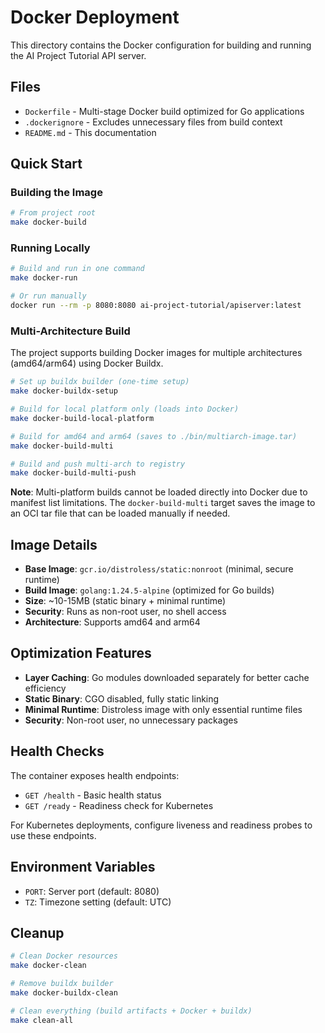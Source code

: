 # Docker Deployment

This directory contains the Docker configuration for building and running the AI Project Tutorial API server.

## Files

- `Dockerfile` - Multi-stage Docker build optimized for Go applications
- `.dockerignore` - Excludes unnecessary files from build context
- `README.md` - This documentation

## Quick Start

### Building the Image

```bash
# From project root
make docker-build
```

### Running Locally

```bash
# Build and run in one command
make docker-run

# Or run manually
docker run --rm -p 8080:8080 ai-project-tutorial/apiserver:latest
```

### Multi-Architecture Build

The project supports building Docker images for multiple architectures (amd64/arm64) using Docker Buildx.

```bash
# Set up buildx builder (one-time setup)
make docker-buildx-setup

# Build for local platform only (loads into Docker)
make docker-build-local-platform

# Build for amd64 and arm64 (saves to ./bin/multiarch-image.tar)
make docker-build-multi

# Build and push multi-arch to registry
make docker-build-multi-push
```

**Note**: Multi-platform builds cannot be loaded directly into Docker due to manifest list limitations. The `docker-build-multi` target saves the image to an OCI tar file that can be loaded manually if needed.

## Image Details

- **Base Image**: `gcr.io/distroless/static:nonroot` (minimal, secure runtime)
- **Build Image**: `golang:1.24.5-alpine` (optimized for Go builds)
- **Size**: ~10-15MB (static binary + minimal runtime)
- **Security**: Runs as non-root user, no shell access
- **Architecture**: Supports amd64 and arm64

## Optimization Features

- **Layer Caching**: Go modules downloaded separately for better cache efficiency
- **Static Binary**: CGO disabled, fully static linking
- **Minimal Runtime**: Distroless image with only essential runtime files
- **Security**: Non-root user, no unnecessary packages

## Health Checks

The container exposes health endpoints:
- `GET /health` - Basic health status
- `GET /ready` - Readiness check for Kubernetes

For Kubernetes deployments, configure liveness and readiness probes to use these endpoints.

## Environment Variables

- `PORT`: Server port (default: 8080)
- `TZ`: Timezone setting (default: UTC)

## Cleanup

```bash
# Clean Docker resources
make docker-clean

# Remove buildx builder
make docker-buildx-clean

# Clean everything (build artifacts + Docker + buildx)
make clean-all
``` 